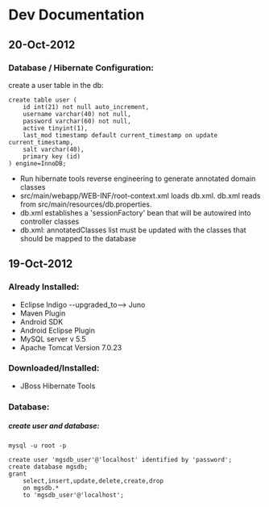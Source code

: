 Dev Documentation
====================

## 20-Oct-2012
### Database / Hibernate Configuration:
create a user table in the db:  
    
    create table user (
        id int(21) not null auto_increment,
        username varchar(40) not null,
        password varchar(60) not null,
        active tinyint(1),
        last_mod timestamp default current_timestamp on update current_timestamp,
        salt varchar(40),
        primary key (id)
    ) engine=InnoDB;	

+ Run hibernate tools reverse engineering to generate annotated domain classes
+ src/main/webapp/WEB-INF/root-context.xml loads db.xml.  db.xml reads from src/main/resources/db.properties.
+ db.xml establishes a 'sessionFactory' bean that will be autowired into controller classes
+ db.xml: annotatedClasses list must be updated with the classes that should be mapped to the database
	
	

## 19-Oct-2012

### Already Installed:
+ Eclipse Indigo --upgraded_to--> Juno
+ Maven Plugin
+ Android SDK
+ Android Eclipse Plugin
+ MySQL server v 5.5
+ Apache Tomcat Version 7.0.23

### Downloaded/Installed:
+ JBoss Hibernate Tools

### Database:

##### create user and database:

	mysql -u root -p
	
	create user 'mgsdb_user'@'localhost' identified by 'password';
	create database mgsdb;
	grant  
		select,insert,update,delete,create,drop
		on mgsdb.*
		to 'mgsdb_user'@'localhost';